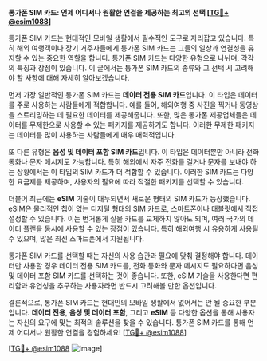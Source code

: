 **통가폰 SIM 카드: 언제 어디서나 원활한 연결을 제공하는 최고의 선택 [[TG💪+ @esim1088](https://t.me/s/esim1088)]**

통가폰 SIM 카드는 현대적인 모바일 생활에서 필수적인 도구로 자리잡고 있습니다. 특히 해외 여행객이나 장기 거주자들에게 통가폰 SIM 카드는 그들의 일상과 연결성을 유지할 수 있는 중요한 역할을 합니다. 통가폰 SIM 카드는 다양한 유형으로 나뉘며, 각각의 특징과 장점이 있습니다. 이 글에서는 통가폰 SIM 카드의 종류와 그 선택 시 고려해야 할 사항에 대해 자세히 알아보겠습니다.

먼저 가장 일반적인 통가폰 SIM 카드는 **데이터 전용 SIM 카드**입니다. 이 타입은 데이터를 주로 사용하는 사람들에게 적합합니다. 예를 들어, 해외여행 중 사진을 찍거나 동영상을 스트리밍하는 데 필요한 데이터를 제공해줍니다. 또한, 많은 통가폰 제공업체들은 데이터를 무제한으로 사용할 수 있는 패키지를 제공하기도 합니다. 이러한 무제한 패키지는 데이터를 많이 사용하는 사람들에게 매우 매력적입니다.

또 다른 유형은 **음성 및 데이터 포함 SIM 카드**입니다. 이 타입은 데이터뿐만 아니라 전화 통화나 문자 메시지도 가능합니다. 특히 해외에서 자주 전화를 걸거나 문자를 보내야 하는 상황에서는 이 타입의 SIM 카드가 더 적합할 수 있습니다. 이러한 SIM 카드는 다양한 요금제를 제공하며, 사용자의 필요에 따라 적절한 패키지를 선택할 수 있습니다.

더불어 최근에는 **eSIM** 기술이 대두되면서 새로운 형태의 SIM 카드가 등장했습니다. eSIM은 물리적인 칩이 없는 디지털 형태의 SIM 카드로, 스마트폰이나 태블릿에서 직접 설정할 수 있습니다. 이는 번거롭게 실물 카드를 교체하지 않아도 되며, 여러 국가의 데이터 플랜을 동시에 사용할 수 있는 장점이 있습니다. 특히 해외여행 시 유용하게 사용될 수 있으며, 많은 최신 스마트폰에서 지원됩니다.

통가폰 SIM 카드를 선택할 때는 자신의 사용 습관과 필요에 맞춰 결정해야 합니다. 데이터만 사용할 경우 데이터 전용 SIM 카드를, 전화 통화와 문자 메시지도 필요하다면 음성 및 데이터 포함 SIM 카드를 선택하는 것이 좋습니다. 또한, eSIM 기술을 사용한다면 편리함과 유연성을 추구하는 사용자라면 반드시 고려해볼 만한 옵션입니다.

결론적으로, 통가폰 SIM 카드는 현대인의 모바일 생활에서 없어서는 안 될 중요한 부분입니다. **데이터 전용**, **음성 및 데이터 포함**, 그리고 **eSIM** 등 다양한 옵션을 통해 사용자는 자신의 요구에 맞는 최적의 솔루션을 찾을 수 있습니다. 통가폰 SIM 카드를 통해 언제 어디서나 원활한 연결을 경험하세요! [[TG💪+ @esim1088](https://t.me/s/esim1088)]

[[TG💪+ @esim1088](https://t.me/s/esim1088) ![Image](https://i.postimg.cc/Y0z9fWf4/image.png)]